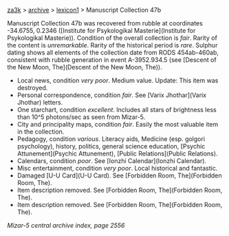 [za3k](/) > [archive](/archive) > [lexicon1](/archive/lexicon1) > Manuscript Collection 47b

Manuscript Collection 47b was recovered from rubble at coordinates -34.6755, 0.2346 ([Institute for Psykologikal Masterie](Institute for Psykologikal Masterie)). Condition of the overall collection is *fair*. Rarity of the content is *unremarkable*. Rarity of the historical period is *rare*. Sulphur dating shows all elements of the collection date from RODS 454ab-460ab, consistent with rubble generation in event A-3952.934.5 (see [Descent of the New Moon, The](Descent of the New Moon, The)).

- Local news, condition *very poor*. Medium value. Update: This item was destroyed.
- Personal correspondence, condition *fair*. See [Varix Jhothar](Varix Jhothar) letters.
- One starchart, condition *excellent*. Includes all stars of brightness less than 10^5 photons/sec as seen from Mizar-5.
- City and principality maps, condition *fair*. Easily the most valuable item in the collection.
- Pedagogy, condition *various*. Literacy aids, Medicine (esp. golgori psychology), history, politics, general science education, [Psychic Attunement](Psychic Attunement), [Public Relations](Public Relations).
- Calendars, condition *poor*. See [Ionzhi Calendar](Ionzhi Calendar).
- Misc entertainment, condition *very poor*. Local historical and fantastic.
- Damaged [U-U Card](U-U Card). See [Forbidden Room, The](Forbidden Room, The).
- Item description removed. See [Forbidden Room, The](Forbidden Room, The).
- Item description removed. See [Forbidden Room, The](Forbidden Room, The).

*Mizar-5 central archive index, page 2556*
